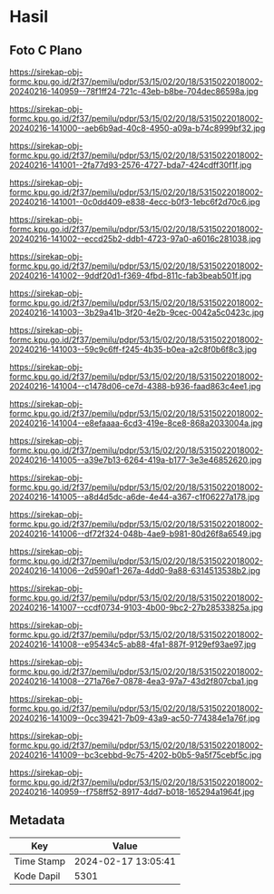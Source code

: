 # Hasil

## Foto C Plano

https://sirekap-obj-formc.kpu.go.id/2f37/pemilu/pdpr/53/15/02/20/18/5315022018002-20240216-140959--78f1ff24-721c-43eb-b8be-704dec86598a.jpg

https://sirekap-obj-formc.kpu.go.id/2f37/pemilu/pdpr/53/15/02/20/18/5315022018002-20240216-141000--aeb6b9ad-40c8-4950-a09a-b74c8999bf32.jpg

https://sirekap-obj-formc.kpu.go.id/2f37/pemilu/pdpr/53/15/02/20/18/5315022018002-20240216-141001--2fa77d93-2576-4727-bda7-424cdff30f1f.jpg

https://sirekap-obj-formc.kpu.go.id/2f37/pemilu/pdpr/53/15/02/20/18/5315022018002-20240216-141001--0c0dd409-e838-4ecc-b0f3-1ebc6f2d70c6.jpg

https://sirekap-obj-formc.kpu.go.id/2f37/pemilu/pdpr/53/15/02/20/18/5315022018002-20240216-141002--eccd25b2-ddb1-4723-97a0-a6016c281038.jpg

https://sirekap-obj-formc.kpu.go.id/2f37/pemilu/pdpr/53/15/02/20/18/5315022018002-20240216-141002--9ddf20d1-f369-4fbd-811c-fab3beab501f.jpg

https://sirekap-obj-formc.kpu.go.id/2f37/pemilu/pdpr/53/15/02/20/18/5315022018002-20240216-141003--3b29a41b-3f20-4e2b-9cec-0042a5c0423c.jpg

https://sirekap-obj-formc.kpu.go.id/2f37/pemilu/pdpr/53/15/02/20/18/5315022018002-20240216-141003--59c9c6ff-f245-4b35-b0ea-a2c8f0b6f8c3.jpg

https://sirekap-obj-formc.kpu.go.id/2f37/pemilu/pdpr/53/15/02/20/18/5315022018002-20240216-141004--c1478d06-ce7d-4388-b936-faad863c4ee1.jpg

https://sirekap-obj-formc.kpu.go.id/2f37/pemilu/pdpr/53/15/02/20/18/5315022018002-20240216-141004--e8efaaaa-6cd3-419e-8ce8-868a2033004a.jpg

https://sirekap-obj-formc.kpu.go.id/2f37/pemilu/pdpr/53/15/02/20/18/5315022018002-20240216-141005--a39e7b13-6264-419a-b177-3e3e46852620.jpg

https://sirekap-obj-formc.kpu.go.id/2f37/pemilu/pdpr/53/15/02/20/18/5315022018002-20240216-141005--a8d4d5dc-a6de-4e44-a367-c1f06227a178.jpg

https://sirekap-obj-formc.kpu.go.id/2f37/pemilu/pdpr/53/15/02/20/18/5315022018002-20240216-141006--df72f324-048b-4ae9-b981-80d26f8a6549.jpg

https://sirekap-obj-formc.kpu.go.id/2f37/pemilu/pdpr/53/15/02/20/18/5315022018002-20240216-141006--2d590af1-267a-4dd0-9a88-6314513538b2.jpg

https://sirekap-obj-formc.kpu.go.id/2f37/pemilu/pdpr/53/15/02/20/18/5315022018002-20240216-141007--ccdf0734-9103-4b00-9bc2-27b28533825a.jpg

https://sirekap-obj-formc.kpu.go.id/2f37/pemilu/pdpr/53/15/02/20/18/5315022018002-20240216-141008--e95434c5-ab88-4fa1-887f-9129ef93ae97.jpg

https://sirekap-obj-formc.kpu.go.id/2f37/pemilu/pdpr/53/15/02/20/18/5315022018002-20240216-141008--271a76e7-0878-4ea3-97a7-43d2f807cba1.jpg

https://sirekap-obj-formc.kpu.go.id/2f37/pemilu/pdpr/53/15/02/20/18/5315022018002-20240216-141009--0cc39421-7b09-43a9-ac50-774384e1a76f.jpg

https://sirekap-obj-formc.kpu.go.id/2f37/pemilu/pdpr/53/15/02/20/18/5315022018002-20240216-141009--bc3cebbd-9c75-4202-b0b5-9a5f75cebf5c.jpg

https://sirekap-obj-formc.kpu.go.id/2f37/pemilu/pdpr/53/15/02/20/18/5315022018002-20240216-140959--f758ff52-8917-4dd7-b018-165294a1964f.jpg


## Metadata

| Key        | Value               |
| ---------- | ------------------- |
| Time Stamp | 2024-02-17 13:05:41 |
| Kode Dapil | 5301                |




